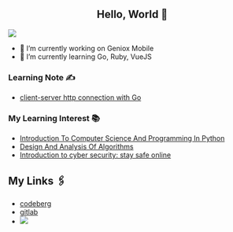 <p>
  <h2 align="center">Hello, World 👋 <br>
  
 
    
  </h2>
</p>

![](https://komarev.com/ghpvc/?username=aysf)
<br/>
- 🔭 I’m currently working on Geniox Mobile
- 🌱 I’m currently learning Go, Ruby, VueJS


### Learning Note ✍️    
- [client-server http connection with Go](https://github.com/aysf/clientserver-http-go)

### My Learning Interest 📚   
- [Introduction To Computer Science And Programming In Python](https://ocw.mit.edu/courses/6-0001-introduction-to-computer-science-and-programming-in-python-fall-2016/)
- [Design And Analysis Of Algorithms](https://ocw.mit.edu/courses/6-046j-design-and-analysis-of-algorithms-spring-2015/)
- [Introduction to cyber security: stay safe online](https://www.open.edu/openlearn/science-maths-technology/introduction-cyber-security-stay-safe-online/content-section-overview?active-tab=description-tab)



## My Links 🖇️
 - [codeberg](https://codeberg.org/ayw)
 - [gitlab](https://gitlab.com/wicak)
 - <a href="https://www.codewars.com/users/aysf"><img src="https://www.codewars.com/users/aysf/badges/small"> </a> <br>

<!--

## Exercise Time

### Fundamental
- Installation
- Math Operator
- Control flow
- Iteration
- Data Type
- OOP
- Concurency
### Algorithm
- FizzBuzz
- Palindrome
- Travelling Salesman Problem

## my favorite programming languages: 


<p align="center">
  <br>
  <a href="https://www.gnu.org/software/bash/" title="bash"><img src="https://bashlogo.com/img/symbol/svg/full_colored_dark.svg" width="65"/></a>
  <a href="https://go.dev/" title="go programming language"><img src="https://github.com/aysf/img/blob/master/favpng_go-programming-language-computer-programming-programmer.png" width="55"/></a>
  <a href="https://developer.mozilla.org/en-US/docs/Web/JavaScript" title="JavaScript"><img src="https://upload.wikimedia.org/wikipedia/commons/6/6a/JavaScript-logo.png" width="55"/></a>
  <a href="https://www.python.org/" title="python"><img src="https://upload.wikimedia.org/wikipedia/commons/c/c3/Python-logo-notext.svg" width="55"/></a>
  <a href="https://www.ruby-lang.org/en" title="ruby"><img src="https://upload.wikimedia.org/wikipedia/commons/7/73/Ruby_logo.svg" width="55"/></a>
 

**aysf/aysf** is a ✨ _special_ ✨ repository because its `README.md` (this file) appears on your GitHub profile.

Here are some ideas to get you started:

- 🔭 I’m currently working on ...
- 🌱 I’m currently learning ...
- 👯 I’m looking to collaborate on ...
- 🤔 I’m looking for help with ...
- 💬 Ask me about ...
- 😄 Pronouns: ...
- ⚡ Fun fact: ...

### Highlighted Repo ✨    
- [learning client-server app with http](https://github.com/aysf/clientserver-http-go)
- [nusa-theme](https://github.com/aysf/nusa-theme) -> web theme collection
- [belajar-koding](https://github.com/aysf/belajar-koding) -> note for learning coding


[![My github stats](https://github-readme-stats.vercel.app/api?username=aysf&show_icons=true&theme=radical)](https://github.com/aysf/github-readme-stats)  [![Top Langs](https://github-readme-stats.vercel.app/api/top-langs/?username=aysf&show_icons=true&theme=radical&layout=compact)](https://github.com/aysf/github-readme-stats)

  <a href="https://www.ruby-lang.org/" title="python"><img src="https://upload.wikimedia.org/wikipedia/commons/thumb/7/73/Ruby_logo.svg/800px-Ruby_logo.svg.png" width="55"/></a>
  <a href="https://www.rust-lang.org/" title="python"><img src="https://rustacean.net/more-crabby-things/owoferris.svg" width="55"/></a>
</p>

-->
